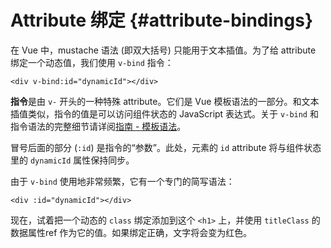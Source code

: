 # Attribute 绑定 {#attribute-bindings}

在 Vue 中，mustache 语法 (即双大括号) 只能用于文本插值。为了给 attribute 绑定一个动态值，我们使用 `v-bind` 指令：

```vue-html
<div v-bind:id="dynamicId"></div>
```

**指令**是由 `v-` 开头的一种特殊 attribute。它们是 Vue 模板语法的一部分。和文本插值类似，指令的值是可以访问组件状态的 JavaScript 表达式。关于 `v-bind` 和指令语法的完整细节请详阅<a target="_blank" href="/guide/essentials/template-syntax.html">指南 - 模板语法</a>。

冒号后面的部分 (`:id`) 是指令的“参数”。此处，元素的 `id` attribute 将与组件状态里的 `dynamicId` 属性保持同步。

由于 `v-bind` 使用地非常频繁，它有一个专门的简写语法：

```vue-html
<div :id="dynamicId"></div>
```

现在，试着把一个动态的 `class` 绑定添加到这个 `<h1>` 上，并使用 `titleClass` 的 <span class="options-api">数据属性</span><span class="composition-api">ref</span> 作为它的值。如果绑定正确，文字将会变为红色。
